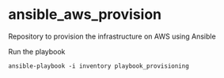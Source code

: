 # ansible_aws_provision
Repository to provision the infrastructure on AWS using Ansible

Run the playbook

`ansible-playbook -i inventory playbook_provisioning`
